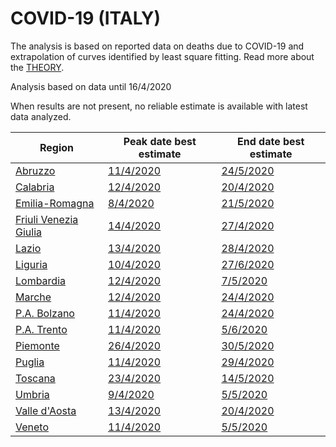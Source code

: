 # COVID-19 (ITALY)

The analysis is based on reported data on deaths due to COVID-19 and extrapolation of curves identified by least square fitting. Read more about the [THEORY](THEORY.md).

Analysis based on data until 16/4/2020

When results are not present, no reliable estimate is available with latest data analyzed.

|Region|Peak date best estimate|End date best estimate|
|----|----|----|
|[Abruzzo](ITA/abruzzo/README.md)|[11/4/2020](ITA/abruzzo/2020-04-16/COVID-19_abruzzo_j10_2020-04-16.md)|[24/5/2020](ITA/abruzzo/2020-04-16/COVID-19_abruzzo_j9_2020-04-16.md)|
|[Calabria](ITA/calabria/README.md)|[12/4/2020](ITA/calabria/2020-04-16/COVID-19_calabria_j10_2020-04-16.md)|[20/4/2020](ITA/calabria/2020-04-16/COVID-19_calabria_j9_2020-04-16.md)|
|[Emilia-Romagna](ITA/emilia-romagna/README.md)|[8/4/2020](ITA/emilia-romagna/2020-04-16/COVID-19_emilia-romagna_j11_2020-04-16.md)|[21/5/2020](ITA/emilia-romagna/2020-04-16/COVID-19_emilia-romagna_j11_2020-04-16.md)|
|[Friuli Venezia Giulia](ITA/friuli_venezia_giulia/README.md)|[14/4/2020](ITA/friuli_venezia_giulia/2020-04-16/COVID-19_friuli_venezia_giulia_j12_2020-04-16.md)|[27/4/2020](ITA/friuli_venezia_giulia/2020-04-16/COVID-19_friuli_venezia_giulia_j12_2020-04-16.md)|
|[Lazio](ITA/lazio/README.md)|[13/4/2020](ITA/lazio/2020-04-16/COVID-19_lazio_j12_2020-04-16.md)|[28/4/2020](ITA/lazio/2020-04-16/COVID-19_lazio_j11_2020-04-16.md)|
|[Liguria](ITA/liguria/README.md)|[10/4/2020](ITA/liguria/2020-04-16/COVID-19_liguria_j11_2020-04-16.md)|[27/6/2020](ITA/liguria/2020-04-16/COVID-19_liguria_j10_2020-04-16.md)|
|[Lombardia](ITA/lombardia/README.md)|[12/4/2020](ITA/lombardia/2020-04-16/COVID-19_lombardia_j7_2020-04-16.md)|[7/5/2020](ITA/lombardia/2020-04-16/COVID-19_lombardia_j10_2020-04-16.md)|
|[Marche](ITA/marche/README.md)|[12/4/2020](ITA/marche/2020-04-16/COVID-19_marche_j7_2020-04-16.md)|[24/4/2020](ITA/marche/2020-04-16/COVID-19_marche_j11_2020-04-16.md)|
|[P.A. Bolzano](ITA/p.a._bolzano/README.md)|[11/4/2020](ITA/p.a._bolzano/2020-04-16/COVID-19_p.a._bolzano_j8_2020-04-16.md)|[24/4/2020](ITA/p.a._bolzano/2020-04-16/COVID-19_p.a._bolzano_j8_2020-04-16.md)|
|[P.A. Trento](ITA/p.a._trento/README.md)|[11/4/2020](ITA/p.a._trento/2020-04-16/COVID-19_p.a._trento_j8_2020-04-16.md)|[5/6/2020](ITA/p.a._trento/2020-04-16/COVID-19_p.a._trento_j9_2020-04-16.md)|
|[Piemonte](ITA/piemonte/README.md)|[26/4/2020](ITA/piemonte/2020-04-16/COVID-19_piemonte_j11_2020-04-16.md)|[30/5/2020](ITA/piemonte/2020-04-16/COVID-19_piemonte_j10_2020-04-16.md)|
|[Puglia](ITA/puglia/README.md)|[11/4/2020](ITA/puglia/2020-04-16/COVID-19_puglia_j8_2020-04-16.md)|[29/4/2020](ITA/puglia/2020-04-16/COVID-19_puglia_j8_2020-04-16.md)|
|[Toscana](ITA/toscana/README.md)|[23/4/2020](ITA/toscana/2020-04-16/COVID-19_toscana_j7_2020-04-16.md)|[14/5/2020](ITA/toscana/2020-04-16/COVID-19_toscana_j7_2020-04-16.md)|
|[Umbria](ITA/umbria/README.md)|[9/4/2020](ITA/umbria/2020-04-16/COVID-19_umbria_j10_2020-04-16.md)|[5/5/2020](ITA/umbria/2020-04-16/COVID-19_umbria_j10_2020-04-16.md)|
|[Valle d'Aosta](ITA/valle_d'aosta/README.md)|[13/4/2020](ITA/valle_d'aosta/2020-04-16/COVID-19_valle_d'aosta_j10_2020-04-16.md)|[20/4/2020](ITA/valle_d'aosta/2020-04-16/COVID-19_valle_d'aosta_j10_2020-04-16.md)|
|[Veneto](ITA/veneto/README.md)|[11/4/2020](ITA/veneto/2020-04-16/COVID-19_veneto_j8_2020-04-16.md)|[5/5/2020](ITA/veneto/2020-04-16/COVID-19_veneto_j10_2020-04-16.md)|
